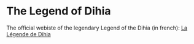 # The Legend of Dihia

The official webiste of the legendary Legend of the Dihia (in french): [La Légende de Dihia](https://lalegendededihia.net) 

